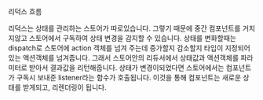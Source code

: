리덕스 흐름

리덕스는 상태를 관리하는 스토어가 따로있습니다.
그렇기 때문에 중간 컴포넌트를 거치지않고 스토어에서 구독하여 상태 변경을 감지할 수 있습니다.
상태를 변화할때는 dispatch로 스토어에 action 객체를 넘겨 주는데 증가할지 감소할지 타입이 지정되어있는 액션객체를 넘겨줍니다. 그래서 스토어안의 리듀서에서 상태값과 액션객체를 파라미터로 받아서 결과값을 리턴해줍니다.  상태가 변경이되었다면 스토어에서는 컴포넌트가 구독시 보내준 listener라는 함수가 호출됩니다. 이것을 통해 컴포넌트는 새로운 상태를 받게되고, 리렌더링이 됩니다.
